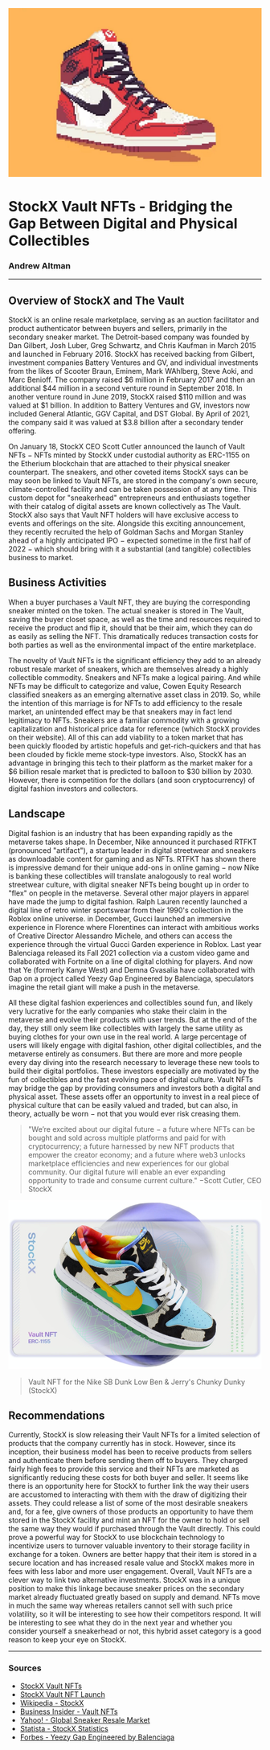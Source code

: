 ![Jordan NFT](images/AirJordanNFT.jpg)

# StockX Vault NFTs - Bridging the Gap Between Digital and Physical Collectibles

### Andrew Altman

---

## Overview of StockX and The Vault

StockX is an online resale marketplace, serving as an auction facilitator and product authenticator between buyers and sellers, primarily in the secondary sneaker market. The Detroit-based company was founded by Dan Gilbert, Josh Luber, Greg Schwartz, and Chris Kaufman in March 2015 and launched in February 2016. StockX has received backing from Gilbert, investment companies Battery Ventures and GV, and individual investments from the likes of Scooter Braun, Eminem, Mark WAhlberg, Steve Aoki, and Marc Benioff. The company raised $6 million in February 2017 and then an additional $44 million in a second venture round in September 2018. In another venture round in June 2019, StockX raised $110 million and was valued at $1 billion. In addition to Battery Ventures and GV, investors now included General Atlantic, GGV Capital, and DST Global. By April of 2021, the company said it was valued at $3.8 billion after a secondary tender offering. 

On January 18, StockX CEO Scott Cutler announced the launch of Vault NFTs − NFTs minted by StockX under custodial authority as ERC-1155 on the Etherium blockchain that are attached to their physical sneaker counterpart. The sneakers, and other coveted items StockX says can be may soon be linked to Vault NFTs, are stored in the company's own secure, climate-controlled facility and can be taken possession of at any time. This custom depot for "sneakerhead" entrepreneurs and enthusiasts together with their catalog of digital assets are known collectively as The Vault. StockX also says that Vault NFT holders will have exclusive access to events and offerings on the site. Alongside this exciting announcement, they recently recruited the help of Goldman Sachs and Morgan Stanley ahead of a highly anticipated IPO − expected sometime in the first half of 2022 − which should bring with it a substantial (and tangible) collectibles business to market. 

## Business Activities

When a buyer purchases a Vault NFT, they are buying the corresponding sneaker minted on the token. The actual sneaker is stored in The Vault, saving the buyer closet space, as well as the time and resources required to receive the product and flip it, should that be their aim, which they can do as easily as selling the NFT. This dramatically reduces transaction costs for both parties as well as the environmental impact of the entire marketplace. 

The novelty of Vault NFTs is the significant efficiency they add to an already robust resale market of sneakers, which are themselves already a highly collectible commodity. Sneakers and NFTs make a logical pairing. And while NFTs may be difficult to categorize and value, Cowen Equity Research classified sneakers as an emerging alternative asset class in 2019. So, while the intention of this marriage is for NFTs to add efficiency to the resale market, an unintended effect may be that sneakers may in fact lend legitimacy to NFTs. Sneakers are a familiar commodity with a growing capitalization and historical price data for reference (which StockX provides on their website). All of this can add viability to a token market that has been quickly flooded by artistic hopefuls and get-rich-quickers and that has been clouded by fickle meme stock-type investors. Also, StockX has an advantage in bringing this tech to their platform as the market maker for a $6 billion resale market that is predicted to balloon to $30 billion by 2030. However, there is competition for the dollars (and soon cryptocurrency) of digital fashion investors and collectors.

## Landscape

Digital fashion is an industry that has been expanding rapidly as the metaverse takes shape. In December, Nike announced it purchased RTFKT (pronounced "artifact"), a startup leader in digital streetwear and sneakers as downloadable content for gaming and as NFTs. RTFKT has shown there is impressive demand for their unique add-ons in online gaming − now Nike is banking these collectibles will translate analogously to real world streetwear culture, with digital sneaker NFTs being bought up in order to "flex" on people in the metaverse. Several other major players in apparel have made the jump to digital fashion. Ralph Lauren recently launched a digital line of retro winter sportswear from their 1990's collection in the Roblox online universe. in December, Gucci launched an immersive experience in Florence where Florentines can interact with ambitious works of Creative Director Alessandro Michele, and others can access the experience through the virtual Gucci Garden experience in Roblox. Last year Balenciaga released its Fall 2021 collection via a custom video game and collaborated with Fortnite on a line of digital clothing for players. And now that Ye (formerly Kanye West) and Demna Gvasalia have collaborated with Gap on a project called Yeezy Gap Engineered by Balenciaga, speculators imagine the retail giant will make a push in the metaverse. 

All these digital fashion experiences and collectibles sound fun, and likely very lucrative for the early companies who stake their claim in the metaverse and evolve their products with user trends. But at the end of the day, they still only seem like collectibles with largely the same utility as buying clothes for your own use in the real world. A large percentage of users will likely engage with digital fashion, other digital collectibles, and the metaverse entirely as consumers. But there are more and more people every day diving into the research necessary to leverage these new tools to build their digital portfolios. These investors especially are motivated by the fun of collectibles and the fast evolving pace of digital culture. Vault NFTs may bridge the gap by providing consumers and investors both a digital and physical asset. These assets offer an opportunity to invest in a real piece of physical culture that can be easily valued and traded, but can also, in theory, actually be worn − not that you would ever risk creasing them.
> "We’re excited about our digital future − a future where NFTs can be bought and sold across multiple platforms and paid for with cryptocurrency; a future harnessed by new NFT products that empower the creator economy; and a future where web3 unlocks marketplace efficiencies and new experiences for our global community. Our digital future will enable an ever expanding opportunity to trade and consume current culture." −Scott Cutler, CEO StockX

![Vault NFT Chunky Dunky](images/NikeSBChunkyDunky.jpg)

> Vault NFT for the Nike SB Dunk Low Ben & Jerry's Chunky Dunky (StockX)

## Recommendations

Currently, StockX is slow releasing their Vault NFTs for a limited selection of products that the company currently has in stock. However, since its inception, their business model has been to receive products from sellers and authenticate them before sending them off to buyers. They charged fairly high fees to provide this service and their NFTs are marketed as significantly reducing these costs for both buyer and seller. It seems like there is an opportunity here for StockX to further link the way their users are accustomed to interacting with them with the draw of digitizing their assets. They could release a list of some of the most desirable sneakers and, for a fee, give owners of those products an opportunity to have them stored in the StockX facility and mint an NFT for the owner to hold or sell the same way they would if purchased through the Vault directly. This could prove a powerful way for StockX to use blockchain technology to incentivize users to turnover valuable inventory to their storage facility in exchange for a token. Owners are better happy that their item is stored in a secure location and has increased resale value and StockX makes more in fees with less labor and more user engagement. Overall, Vault NFTs are a clever way to link two alternative investments. StockX was in a unique position to make this linkage because sneaker prices on the secondary market already fluctuated greatly based on supply and demand. NFTs move in much the same way whereas retailers cannot sell with such price volatility, so it will be interesting to see how their competitors respond. It will be interesting to see what they do in the next year and whether you consider yourself a sneakerhead or not, this hybrid asset category is a good reason to keep your eye on StockX.

---

### Sources

- [StockX Vault NFTs](https://stockx.com/lp/nfts/?source=mobile)
- [StockX Vault NFT Launch](https://stockx.com/about/stockx-launches-vault-nfts/)
- [Wikipedia - StockX](https://en.wikipedia.org/wiki/StockX)
- [Business Insider - Vault NFTs](https://markets.businessinsider.com/news/stocks/vault-nfts-launches-digital-sneakers-ahead-of-highly-anticipated-stockx-ipo-1031114207)
- [Yahoo! - Global Sneaker Resale Market](https://news.yahoo.com/global-sneaker-resale-market-could-reach-30-billion-by-2030-cowen-191003371.html)
- [Statista - StockX Statistics](https://www.statista.com/chart/24313/stockx-gross-merchandise-volume/#:~:text=Over%20the%20past%20few%20years,billion%20sneaker%20market%20by%202025.)
- [Forbes - Yeezy Gap Engineered by Balenciaga](https://www.forbes.com/sites/pamdanziger/2022/01/10/theres-a-new-face-of-luxury-as-balenciaga-and-kanye-west-collaborate-for-yeezy-gap/?sh=2612427b4a6a)
